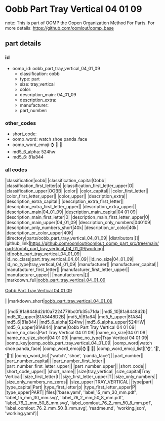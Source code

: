 # Oobb Part Tray Vertical 04 01 09  

note: This is part of OOMP the Oopen Organization Method For Parts. For more details: https://github.com/oomlout/oomp_base

##  part details





### id
* oomp_id: oobb_part_tray_vertical_04_01_09
  * classification: oobb
  * type: part
  * size: tray_vertical
  * color: 
  * description_main: 04_01_09
  * description_extra: 
  * manufacturer: 
  * part_number: 

### other_codes
* short_code: 
* oomp_word: watch shoe panda_face
* oomp_word_emoji :watch: :shoe: :panda_face:
* md5_6_alpha: 524hw
* md5_6: 81a844

### all codes 
|classification|oobb|
|classification_capital|Oobb|
|classification_first_letter|o|
|classification_first_letter_upper|O|
|classification_upper|OOBB|
|color||
|color_capital||
|color_first_letter||
|color_first_letter_upper||
|color_upper||
|description_extra||
|description_extra_capital||
|description_extra_first_letter||
|description_extra_first_letter_upper||
|description_extra_upper||
|description_main|04_01_09|
|description_main_capital|04 01 09|
|description_main_first_letter|0|
|description_main_first_letter_upper|0|
|description_main_upper|04_01_09|
|description_only_numbers|040109|
|description_only_numbers_short|40k|
|description_or_color|40k|
|description_or_color_upper|40K|
|directory|parts/oobb_part_tray_vertical_04_01_09|
|distributors|[]|
|github_link|https://github.com/oomlout/oomlout_oomp_part_src/tree/main/parts/oobb_part_tray_vertical_04_01_09/working|
|id|oobb_part_tray_vertical_04_01_09|
|id_no_class|part_tray_vertical_04_01_09|
|id_no_size|04_01_09|
|id_no_type|tray_vertical_04_01_09|
|manufacturer||
|manufacturer_capital||
|manufacturer_first_letter||
|manufacturer_first_letter_upper||
|manufacturer_upper||
|manufacturers|[]|
|markdown_full|[oobb_part_tray_vertical_04_01_09](https://github.com/oomlout/oomlout_oomp_part_src/tree/main/parts/oobb_part_tray_vertical_04_01_09/working)<br>[](https://github.com/oomlout/oomlout_oomp_part_src/tree/main/parts/oobb_part_tray_vertical_04_01_09/working)<br>[Oobb Part Tray Vertical 04 01 09](https://github.com/oomlout/oomlout_oomp_part_src/tree/main/parts/oobb_part_tray_vertical_04_01_09/working)<br><br>|
|markdown_short|[oobb_part_tray_vertical_04_01_09](https://github.com/oomlout/oomlout_oomp_part_src/tree/main/parts/oobb_part_tray_vertical_04_01_09/working)<br><br>|
|md5|81a8448d2b10a7224779bc0fb35c71da|
|md5_10|81a8448d2b|
|md5_10_upper|81A8448D2B|
|md5_5|81a84|
|md5_5_upper|81A84|
|md5_6|81a844|
|md5_6_alpha|524hw|
|md5_6_alpha_upper|524HW|
|md5_6_upper|81A844|
|name|Oobb Part Tray Vertical 04 01 09|
|name_no_class|Part Tray Vertical 04 01 09|
|name_no_size|04 01 09|
|name_no_size_short|04 01 09|
|name_no_type|Tray Vertical 04 01 09|
|oomp_key|oomp_oobb_part_tray_vertical_04_01_09|
|oomp_word|watch shoe panda_face|
|oomp_word_emoji|:watch: :shoe: :panda_face:|
|oomp_word_emoji_list|[':watch:', ':shoe:', ':panda_face:']|
|oomp_word_list|['watch', 'shoe', 'panda_face']|
|part_number||
|part_number_capital||
|part_number_first_letter||
|part_number_first_letter_upper||
|part_number_upper||
|short_code||
|short_code_upper||
|short_name||
|size|tray_vertical|
|size_capital|Tray Vertical|
|size_first_letter|t|
|size_first_letter_upper|T|
|size_only_numbers||
|size_only_numbers_no_zeros||
|size_upper|TRAY_VERTICAL|
|type|part|
|type_capital|Part|
|type_first_letter|p|
|type_first_letter_upper|P|
|type_upper|PART|
|files|['base.yaml', 'label_15_mm_30_mm.pdf', 'label_15_mm_30_mm.svg', 'label_76_2_mm_50_8_mm.pdf', 'label_76_2_mm_50_8_mm.svg', 'label_oomlout_76_2_mm_50_8_mm.pdf', 'label_oomlout_76_2_mm_50_8_mm.svg', 'readme.md', 'working.json', 'working.yaml']|
